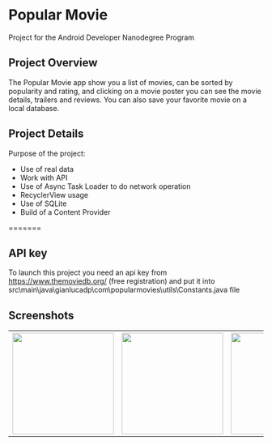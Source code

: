 # Popular Movie
Project for the Android Developer Nanodegree Program
## Project Overview
The Popular Movie app show you a list of movies, can be sorted by popularity and rating, and clicking on a movie poster you can see the movie details, trailers and reviews. You can also save your favorite movie on a local database.

## Project Details
Purpose of the project:
- Use of real data
- Work with API
- Use of Async Task Loader to do network operation
- RecyclerView usage
- Use of SQLite
- Build of a Content Provider

=======

## API key
To launch this project you need an api key from https://www.themoviedb.org/ (free registration)
and put it into src\main\java\gianlucadp\com\popularmovies\utils\Constants.java file

## Screenshots

<table style="width:100%">
  <tr>
    <th><img src="https://user-images.githubusercontent.com/36500094/37243753-f4bdb13c-247e-11e8-8403-cbe03a6adeaf.jpg" width="200"/></th>
    <th><img src="https://user-images.githubusercontent.com/36500094/37243755-0043bfb0-247f-11e8-990c-f7334548804b.jpg" width="200"/></th>
    <th><img src="https://user-images.githubusercontent.com/36500094/37243761-0d6adac0-247f-11e8-8adc-29c1f35f0a75.jpg" width="200"/></th>
  </tr>
</table>


